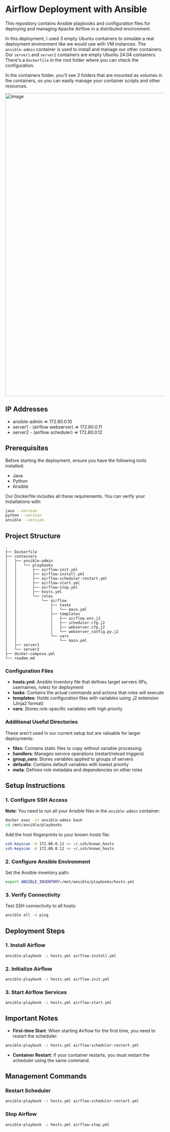# Airflow Deployment with Ansible

This repository contains Ansible playbooks and configuration files for deploying and managing Apache Airflow in a distributed environment.

In this deployment, I used 3 empty Ubuntu containers to simulate a real deployment environment like we would use with VM instances. The `ansible-admin` container is used to install and manage our other containers. Our `server1` and `server2` containers are empty Ubuntu 24.04 containers. There's a `Dockerfile` in the root folder where you can check the configuration.

In the containers folder, you'll see 3 folders that are mounted as volumes in the containers, so you can easily manage your container scripts and other resources.

<img width="958" alt="image" src="https://github.com/user-attachments/assets/10861f4f-0a13-46a5-ba38-e3a0f5789710">

## IP Addresses
- ansible-admin => 172.80.0.10
- server1 - (airflow webserver) => 172.80.0.11
- server2 - (airflow scheduler) => 172.80.0.12

## Prerequisites

Before starting the deployment, ensure you have the following tools installed:
- Java
- Python
- Ansible

Our Dockerfile includes all these requirements. You can verify your installations with:
```bash
java --version
python --version
ansible --version
```

## Project Structure
```
.
├── Dockerfile
├── containers
│   ├── ansible-admin
│   │   └── playbooks
│   │       ├── airflow-init.yml
│   │       ├── airflow-install.yml
│   │       ├── airflow-scheduler-restart.yml
│   │       ├── airflow-start.yml
│   │       ├── airflow-stop.yml
│   │       ├── hosts.yml
│   │       └── roles
│   │           └── airflow
│   │               ├── tasks
│   │               │   └── main.yml
│   │               ├── templates
│   │               │   ├── airflow.env.j2
│   │               │   ├── scheduler.cfg.j2
│   │               │   ├── webserver.cfg.j2
│   │               │   └── webserver_config.py.j2
│   │               └── vars
│   │                   └── main.yml
│   ├── server1
│   └── server2
├── docker-compose.yml
└── readme.md
```

### Configuration Files
- **hosts.yml**: Ansible inventory file that defines target servers (IPs, usernames, roles) for deployment
- **tasks**: Contains the actual commands and actions that roles will execute
- **templates**: Holds configuration files with variables using .j2 extension (Jinja2 format)
- **vars**: Stores role-specific variables with high priority

### Additional Useful Directories

These aren't used in our current setup but are valuable for larger deployments:

- **files**: Contains static files to copy without variable processing
- **handlers**: Manages service operations (restart/reload triggers)
- **group_vars**: Stores variables applied to groups of servers
- **defaults**: Contains default variables with lowest priority
- **meta**: Defines role metadata and dependencies on other roles
  
## Setup Instructions

### 1. Configure SSH Access
**Note**: You need to run all your Ansible files in the `ansible-admin` container:
```bash
docker exec -it ansible-admin bash
cd /mnt/ansible/playbooks
```

Add the host fingerprints to your known hosts file:
```bash
ssh-keyscan -H 172.80.0.11 >> ~/.ssh/known_hosts
ssh-keyscan -H 172.80.0.12 >> ~/.ssh/known_hosts
```

### 2. Configure Ansible Environment

Set the Ansible inventory path:
```bash
export ANSIBLE_INVENTORY=/mnt/ansible/playbooks/hosts.yml
```

### 3. Verify Connectivity

Test SSH connectivity to all hosts:
```bash
ansible all -m ping
```

## Deployment Steps

### 1. Install Airflow
```bash
ansible-playbook -i hosts.yml airflow-install.yml
```

### 2. Initialize Airflow
```bash
ansible-playbook -i hosts.yml airflow-init.yml
```

### 3. Start Airflow Services
```bash
ansible-playbook -i hosts.yml airflow-start.yml
```

## Important Notes

- **First-time Start**: When starting Airflow for the first time, you need to restart the scheduler:
```bash
ansible-playbook -i hosts.yml airflow-scheduler-restart.yml
```

- **Container Restart**: If your container restarts, you must restart the scheduler using the same command.

## Management Commands

### Restart Scheduler
```bash
ansible-playbook -i hosts.yml airflow-scheduler-restart.yml
```

### Stop Airflow
```bash
ansible-playbook -i hosts.yml airflow-stop.yml
```
